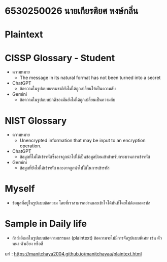 # 6530250026 นายเกียรติยศ หงษ์กลิ่น
# Plaintext
# CISSP Glossary - Student
  - ความหมาย
    - The message in its natural format has not been turned into a secret
  - ChatGPT
    - ข้อความในรูปแบบธรรมชาติยังไม่ได้ถูกเปลี่ยนให้เป็นความลับ 
  - Gemini
    - ข้อความในรูปแบบปกติของมันยังไม่ได้ถูกเปลี่ยนเป็นความลับ

# NIST Glossary
  - ความหมาย
    - Unencrypted information that may be input to an encryption operation.
  - ChatGPT
    - ข้อมูลที่ไม่ได้เข้ารหัสซึ่งอาจถูกนำไปใช้เป็นข้อมูลป้อนเข้าสำหรับกระบวนการเข้ารหัส
  - Gemini
    - ข้อมูลที่ยังไม่ได้เข้ารหัส และอาจถูกนำไปใช้ในการเข้ารหัส 
 
# Myself
  - ข้อมูลที่อยู่ในรูปแบบข้อความ โดยที่เราสามารถอ่านและเข้าใจได้ทันทีโดยไม่ต้องถอดรหัส

# Sample in Daily life
  - ถ้าส่งอีเมลในรูปแบบข้อความธรรมดา (plaintext) ข้อความจะไม่มีการจัดรูปแบบพิเศษ เช่น ตัวหนา ตัวเอียง หรือสี

url : https://manitchaya2004.github.io/manitchayaa/plaintext.html
